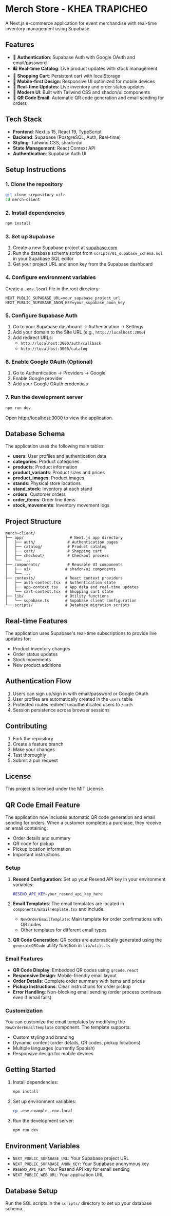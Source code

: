 # Merch Store - KHEA TRAPICHEO

A Next.js e-commerce application for event merchandise with real-time inventory management using Supabase.

## Features

- 🔐 **Authentication**: Supabase Auth with Google OAuth and email/password
- 🛍️ **Real-time Catalog**: Live product updates with stock management
- 🛒 **Shopping Cart**: Persistent cart with localStorage
- 📱 **Mobile-first Design**: Responsive UI optimized for mobile devices
- 🔄 **Real-time Updates**: Live inventory and order status updates
- 🎨 **Modern UI**: Built with Tailwind CSS and shadcn/ui components
- 📧 **QR Code Email**: Automatic QR code generation and email sending for orders

## Tech Stack

- **Frontend**: Next.js 15, React 19, TypeScript
- **Backend**: Supabase (PostgreSQL, Auth, Real-time)
- **Styling**: Tailwind CSS, shadcn/ui
- **State Management**: React Context API
- **Authentication**: Supabase Auth UI

## Setup Instructions

### 1. Clone the repository

```bash
git clone <repository-url>
cd merch-client
```

### 2. Install dependencies

```bash
npm install
```

### 3. Set up Supabase

1. Create a new Supabase project at [supabase.com](https://supabase.com)
2. Run the database schema script from `scripts/01_supabase_schema.sql` in your Supabase SQL editor
3. Get your project URL and anon key from the Supabase dashboard

### 4. Configure environment variables

Create a `.env.local` file in the root directory:

```env
NEXT_PUBLIC_SUPABASE_URL=your_supabase_project_url
NEXT_PUBLIC_SUPABASE_ANON_KEY=your_supabase_anon_key
```

### 5. Configure Supabase Auth

1. Go to your Supabase dashboard → Authentication → Settings
2. Add your domain to the Site URL (e.g., `http://localhost:3000`)
3. Add redirect URLs:
   - `http://localhost:3000/auth/callback`
   - `http://localhost:3000/catalog`

### 6. Enable Google OAuth (Optional)

1. Go to Authentication → Providers → Google
2. Enable Google provider
3. Add your Google OAuth credentials

### 7. Run the development server

```bash
npm run dev
```

Open [http://localhost:3000](http://localhost:3000) to view the application.

## Database Schema

The application uses the following main tables:

- **users**: User profiles and authentication data
- **categories**: Product categories
- **products**: Product information
- **product_variants**: Product sizes and prices
- **product_images**: Product images
- **stands**: Physical store locations
- **stand_stock**: Inventory at each stand
- **orders**: Customer orders
- **order_items**: Order line items
- **stock_movements**: Inventory movement logs

## Project Structure

```
merch-client/
├── app/                    # Next.js app directory
│   ├── auth/              # Authentication pages
│   ├── catalog/           # Product catalog
│   ├── cart/              # Shopping cart
│   ├── checkout/          # Checkout process
│   └── ...
├── components/            # Reusable UI components
│   ├── ui/               # shadcn/ui components
│   └── ...
├── contexts/             # React context providers
│   ├── auth-context.tsx  # Authentication state
│   ├── app-context.tsx   # App data and real-time updates
│   └── cart-context.tsx  # Shopping cart state
├── lib/                  # Utility functions
│   └── supabase.ts       # Supabase client configuration
└── scripts/              # Database migration scripts
```

## Real-time Features

The application uses Supabase's real-time subscriptions to provide live updates for:

- Product inventory changes
- Order status updates
- Stock movements
- New product additions

## Authentication Flow

1. Users can sign up/sign in with email/password or Google OAuth
2. User profiles are automatically created in the `users` table
3. Protected routes redirect unauthenticated users to `/auth`
4. Session persistence across browser sessions

## Contributing

1. Fork the repository
2. Create a feature branch
3. Make your changes
4. Test thoroughly
5. Submit a pull request

## License

This project is licensed under the MIT License.

## QR Code Email Feature

The application now includes automatic QR code generation and email sending for orders. When a customer completes a purchase, they receive an email containing:

- Order details and summary
- QR code for pickup
- Pickup location information
- Important instructions

### Setup

1. **Resend Configuration**: Set up your Resend API key in your environment variables:
   ```bash
   RESEND_API_KEY=your_resend_api_key_here
   ```

2. **Email Templates**: The email templates are located in `components/EmailTemplate.tsx` and include:
   - `NewOrderEmailTemplate`: Main template for order confirmations with QR codes
   - Other templates for different email types

3. **QR Code Generation**: QR codes are automatically generated using the `generateQRCode` utility function in `lib/utils.ts`

### Email Features

- **QR Code Display**: Embedded QR codes using `qrcode.react`
- **Responsive Design**: Mobile-friendly email layout
- **Order Details**: Complete order summary with items and prices
- **Pickup Instructions**: Clear instructions for order pickup
- **Error Handling**: Non-blocking email sending (order process continues even if email fails)

### Customization

You can customize the email templates by modifying the `NewOrderEmailTemplate` component. The template supports:

- Custom styling and branding
- Dynamic content (order details, QR codes, pickup locations)
- Multiple languages (currently Spanish)
- Responsive design for mobile devices

## Getting Started

1. Install dependencies:
   ```bash
   npm install
   ```

2. Set up environment variables:
   ```bash
   cp .env.example .env.local
   ```

3. Run the development server:
   ```bash
   npm run dev
   ```

## Environment Variables

- `NEXT_PUBLIC_SUPABASE_URL`: Your Supabase project URL
- `NEXT_PUBLIC_SUPABASE_ANON_KEY`: Your Supabase anonymous key
- `RESEND_API_KEY`: Your Resend API key for email sending
- `NEXT_PUBLIC_WEB_URL`: Your application URL

## Database Setup

Run the SQL scripts in the `scripts/` directory to set up your database schema. 